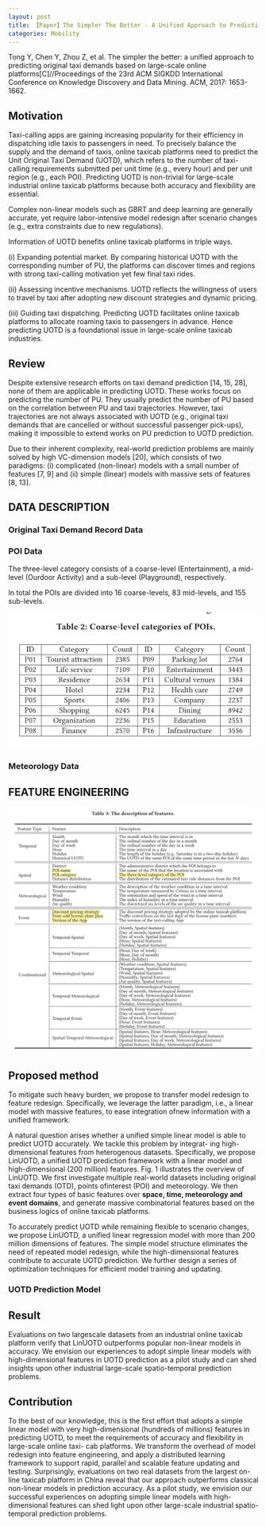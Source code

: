 ```yaml
---
layout: post
title: 【Paper】The Simpler The Better - A Unified Approach to Predicting Original Taxi Demands based on Large-Scale Online Platforms
categories: Mobility
---
```


Tong Y, Chen Y, Zhou Z, et al. The simpler the better: a unified approach to predicting original taxi demands based on large-scale online platforms[C]//Proceedings of the 23rd ACM SIGKDD International Conference on Knowledge Discovery and Data Mining. ACM, 2017: 1653-1662.

## Motivation

Taxi-calling apps are gaining increasing popularity for their efficiency in dispatching idle taxis to passengers in need. To precisely balance the supply and the demand of taxis, online taxicab platforms need to predict the Unit Original Taxi Demand (UOTD), which refers to the number of taxi-calling requirements submitted per unit time (e.g., every hour) and per unit region (e.g., each POI). Predicting UOTD is non-trivial for large-scale industrial online taxicab platforms because both accuracy and flexibility are essential.

Complex non-linear models such as GBRT and deep learning are generally accurate, yet require labor-intensive model redesign after scenario changes (e.g., extra constraints due to new regulations). 

Information of UOTD benefits online taxicab platforms in triple ways. 

(i) Expanding potential market. By comparing historical UOTD with the corresponding number of PU, the platforms can discover times and regions with strong taxi-calling motivation yet few final taxi rides. 

(ii) Assessing incentive mechanisms. UOTD reflects the willingness of users to travel by taxi after adopting new discount strategies and dynamic pricing. 

(iii) Guiding taxi dispatching. Predicting UOTD facilitates online taxicab platforms to allocate roaming taxis to passengers in advance. Hence predicting UOTD is a foundational issue in large-scale online taxicab industries. 


## Review

Despite extensive research efforts on taxi demand prediction [14, 15, 28], none of them are applicable in predicting UOTD. These works focus on predicting the number of PU. They usually predict the number of PU based on the correlation between PU and taxi trajectories. However, taxi trajectories are not always associated with UOTD (e.g., original taxi demands that are cancelled or without successful passenger pick-ups), making it impossible to extend works on PU prediction to UOTD prediction.

Due to their inherent complexity, real-world prediction problems are mainly solved by high VC-dimension models [20], which consists of two paradigms: (i) complicated (non-linear) models with a small number of features [7, 9] and (ii) simple (linear) models with massive sets of features [8, 13].

## DATA DESCRIPTION

### Original Taxi Demand Record Data

### POI Data

The three-level category consists of a coarse-level (Entertainment), a mid-level (Ourdoor Activity) and a sub-level (Playground), respectively. 

In total the POIs are divided into 16 coarse-levels, 83 mid-levels, and 155 sub-levels.

![](/img/2018-11-05-paper2.png)

### Meteorology Data

## FEATURE ENGINEERING

![](/img/2018-11-05-paper2-2.png)

## Proposed method

To mitigate such heavy burden, we propose to transfer model redesign to feature redesign. Specifically, we leverage the latter paradigm, i.e., a linear model with massive features, to ease integration ofnew information with a unified framework. 

A natural question arises whether a unified simple linear model is able to predict UOTD accurately. We tackle this problem by integrat- ing high-dimensional features from heterogenous datasets. Specifically, we propose LinUOTD, a unified UOTD prediction framework with a linear model and high-dimensional (200 million) features. Fig. 1 illustrates the overview of LinUOTD. We first investigate multiple real-world datasets including original taxi demands (OTD), points ofinterest (POI) and meteorology. We then extract four types of basic features over **space, time, meteorology and event domains**, and generate massive combinatorial features based on the business logics of online taxicab platforms.

To accurately predict UOTD while remaining flexible to scenario changes, we propose LinUOTD, a unified linear regression model with more than 200 million dimensions of features. The simple model structure eliminates the need of repeated model redesign, while the high-dimensional features contribute to accurate UOTD prediction. We further design a series of optimization techniques for efficient model training and updating. 

### UOTD Prediction Model

## Result

Evaluations on two largescale datasets from an industrial online taxicab platform verify that LinUOTD outperforms popular non-linear models in accuracy. We envision our experiences to adopt simple linear models with high-dimensional features in UOTD prediction as a pilot study and can shed insights upon other industrial large-scale spatio-temporal prediction problems.

## Contribution

To the best of our knowledge, this is the first effort that adopts a simple linear model with very high-dimensional (hundreds of millions) features in predicting UOTD, to meet the requirements of accuracy and flexibility in large-scale online taxi- cab platforms. We transform the overhead of model redesign into feature engineering, and apply a distributed learning framework to support rapid, parallel and scalable feature updating and testing. Surprisingly, evaluations on two real datasets from the largest on-line taxicab platform in China reveal that our approach outperforms classical non-linear models in prediction accuracy. As a pilot study, we envision our successful experiences on adopting simple linear models with high-dimensional features can shed light upon other large-scale industrial spatio-temporal prediction problems.

